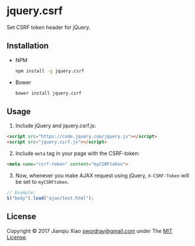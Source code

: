 jquery.csrf
===========

Set CSRF token header for jQuery.

## Installation

* NPM

  ```bash
  npm install -g jquery.csrf
  ```

* Bower

  ```bash
  bower install jquery.csrf
  ```

## Usage

1. Include jQuery and jquery.csrf.js:

  ```html
  <script src="https://code.jquery.com/jquery.js"></script>
  <script src="jquery.csrf.js"></script>
  ```

2. Include `meta` tag in your page with the CSRF-token:

  ```html
  <meta name="csrf-token" content="myCSRFtoken">
  ```

3. Now, whenever you make AJAX request using jQuery, `X-CSRF-Token` will be set to `myCSRFtoken`.

  ```js
  // Example:
  $("body").load("ajax/test.html");
  ```

## License

Copyright © 2017 Jianqiu Xiao <swordray@gmail.com> under The [MIT License](http://opensource.org/licenses/MIT).
